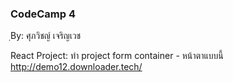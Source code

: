 ### CodeCamp 4 ###
ฺBy: ศุภวิชญ์ เจริญเวช

React Project: 
  ทำ project form container - หน้าตาแบบนี้ http://demo12.downloader.tech/